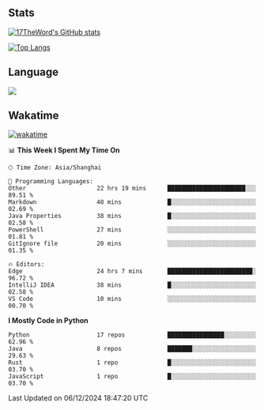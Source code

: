 ## Stats

[![17TheWord's GitHub stats](https://github-readme-stats.vercel.app/api?username=17TheWord&count_private=true&show_icons=true)](https://github.com/anuraghazra/github-readme-stats)

[![Top Langs](https://github-readme-stats.vercel.app/api/top-langs/?username=17TheWord&layout=compact&hide=html)](https://github.com/anuraghazra/github-readme-stats)

## Language

<img align="center" src="https://github-readme-stats-theword.vercel.app/api/wakatime?username=559772f0-9c03-4114-9e11-1b4b8b998e10&layout=compact&theme=dracula&hide_border=true">

## Wakatime

[![wakatime](https://wakatime.com/badge/user/559772f0-9c03-4114-9e11-1b4b8b998e10.svg)](https://wakatime.com/@559772f0-9c03-4114-9e11-1b4b8b998e10)

<!--START_SECTION:waka-->
📊 **This Week I Spent My Time On** 

```text
🕑︎ Time Zone: Asia/Shanghai

💬 Programming Languages: 
Other                    22 hrs 19 mins      ██████████████████████░░░   89.51 % 
Markdown                 40 mins             █░░░░░░░░░░░░░░░░░░░░░░░░   02.69 % 
Java Properties          38 mins             █░░░░░░░░░░░░░░░░░░░░░░░░   02.58 % 
PowerShell               27 mins             ░░░░░░░░░░░░░░░░░░░░░░░░░   01.81 % 
GitIgnore file           20 mins             ░░░░░░░░░░░░░░░░░░░░░░░░░   01.35 % 

🔥 Editors: 
Edge                     24 hrs 7 mins       ████████████████████████░   96.72 % 
IntelliJ IDEA            38 mins             █░░░░░░░░░░░░░░░░░░░░░░░░   02.58 % 
VS Code                  10 mins             ░░░░░░░░░░░░░░░░░░░░░░░░░   00.70 % 
```

**I Mostly Code in Python** 

```text
Python                   17 repos            ████████████████░░░░░░░░░   62.96 % 
Java                     8 repos             ███████░░░░░░░░░░░░░░░░░░   29.63 % 
Rust                     1 repo              █░░░░░░░░░░░░░░░░░░░░░░░░   03.70 % 
JavaScript               1 repo              █░░░░░░░░░░░░░░░░░░░░░░░░   03.70 % 
```




 Last Updated on 06/12/2024 18:47:20 UTC
<!--END_SECTION:waka-->
